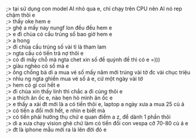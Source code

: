 ;> tại sử dụng con model AI nhỏ qua e, chỉ chạy trên CPU nên AI nó rep chậm thôi e<br>
;> thấy oke hem e<br>
;> ghệ a mấy nay nungf lon đều đều hem e<br>
;> e đi chùa có cầu trúng số bao giờ hem e<br>
;> a hong<br>
;> đi chùa cầu trúng số vài tỉ là tham lam<br>
;> ngta cầu có tiền trả nợ thôi e<br>
;> có đi mấy chỗ mà ngta chet xin số đề quýnh đề thì có e =)))<br>
;> giàu nghèo có số mà e<br>
;> ông chồng bà dì a mua vé số mấy năm mới trúng vài tờ đc vài chục triệu<br>
;> nhìu ng ngta ghiền mua vé số á e, cứ một ngày vài tờ<br>
;> hem có gì coi hết e<br>
;> đi chùa xin thấy linh thì chắc a đi cúng thôi e<br>
;> a thích ăn ốc e, nào hẹn hò mình ăn ốc e<br>
;> e thấy a xài đt mới là a có tiền thôi e, laptop a ngày xưa a mua 25 củ á<br>
;> có tiền a đổi mới hết, e nhìn e biết mà<br>
;> có tiền phải hưởng thụ chứ e quan điểm a z, để dành 1 phần thôi<br>
;> dì a xưa chạy vision ghẻ chứ làm có tiền đổi con vespa cỡ 70-80 củ á e<br>
;> đt là iphone mẫu mới ra là lên đời đó e
